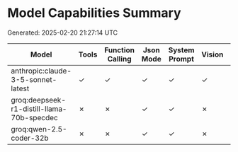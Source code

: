 # Model Capabilities Summary

Generated: 2025-02-20 21:27:14 UTC

| Model | Tools | Function Calling | Json Mode | System Prompt | Vision | Audio |
|---|---|---|---|---|---|---|
| anthropic:claude-3-5-sonnet-latest | ✓ | ✓ | ✓ | ✓ | ✓ | ✗ |
| groq:deepseek-r1-distill-llama-70b-specdec | ✗ | ✗ | ✓ | ✓ | ✗ | ✗ |
| groq:qwen-2.5-coder-32b | ✗ | ✗ | ✓ | ✓ | ✗ | ✗ |
